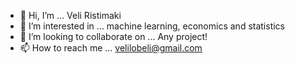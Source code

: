 - 👋 Hi, I’m ... Veli Ristimaki
- 👀 I’m interested in ... machine learning, economics and statistics
- 💞️ I’m looking to collaborate on ... Any project!
- 📫 How to reach me ... velilobeli@gmail.com

<!---
mastervel/mastervel is a ✨ special ✨ repository because its `README.md` (this file) appears on your GitHub profile.
You can click the Preview link to take a look at your changes.
--->
